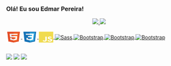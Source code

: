 ### Olá! Eu sou Edmar Pereira!

<div align="center">
  <a href="https://github.com/edmarpereiras">
  <img height="180em" src="https://github-readme-stats.vercel.app/api?username=edmarpereiras&show_icons=true&theme=tokyonight&include_all_commits=true&count_private=true"/>
  <img height="180em" src="https://github-readme-stats.vercel.app/api/top-langs/?username=edmarpereiras&layout=compact&langs_count=7&theme=tokyonight"/>
</div>
  
<div style="display: inline_block"><br>
 <img align="center" alt="HTML" height="30" width="40" src="https://raw.githubusercontent.com/devicons/devicon/master/icons/html5/html5-original.svg">
 <img align="center" alt="CSS" height="30" width="40" src="https://raw.githubusercontent.com/devicons/devicon/master/icons/css3/css3-original.svg">
 <img align="center" alt="Js" height="30" width="40" src="https://raw.githubusercontent.com/devicons/devicon/master/icons/javascript/javascript-plain.svg">
 <img align="center" alt="Sass" height="30" width="40" src="https://cdn.jsdelivr.net/gh/devicons/devicon/icons/sass/sass-original.svg">
 <img align="center" alt="Bootstrap" height="30" width="40" src="https://cdn.jsdelivr.net/gh/devicons/devicon/icons/bootstrap/bootstrap-plain.svg" />
 <img align="center" alt="Bootstrap" height="30" width="40" src="https://cdn.jsdelivr.net/gh/devicons/devicon/icons/illustrator/illustrator-line.svg" />
 <img align="center" alt="Bootstrap" height="30" width="40" src="https://cdn.jsdelivr.net/gh/devicons/devicon/icons/photoshop/photoshop-line.svg" />


</div>
  
  ##
  
 <div>  
  <a href="https://instagram.com/edmar_rios" target="_blank"><img src="https://img.shields.io/badge/-Instagram-%23E4405F?style=for-the-badge&logo=instagram&logoColor=white" target="_blank"></a>
  <a href="https://www.linkedin.com/in/edmarpereirarios/" target="_blank"><img src="https://img.shields.io/badge/-LinkedIn-%230077B5?style=for-the-badge&logo=linkedin&logoColor=white" target="_blank"></a> 
   <a href = "mailto:edmar_psn@hotmail.com"><img src="https://img.shields.io/badge/Microsoft_Outlook-0078D4?style=for-the-badge&logo=microsoft-outlook&logoColor=white"></a>
 </div>
